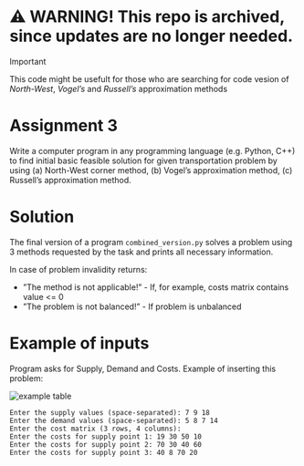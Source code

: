 # ⚠️ WARNING! This repo is archived, since updates are no longer needed. 
> [!IMPORTANT]
> This code might be usefult for those who are searching for code vesion of *North-West*, *Vogel’s* and *Russell’s* approximation methods

# Assignment 3
Write a computer program in any programming language (e.g. Python, C++) to find initial
basic feasible solution for given transportation problem by using
(a) North-West corner method,
(b) Vogel’s approximation method,
(c) Russell’s approximation method.

# Solution
The final version of a program `combined_version.py` solves a problem using 3 methods requested by the task and prints all necessary information.

In case of problem invalidity returns:
- ”The method is not applicable!” - If, for example, costs matrix contains value <= 0
- ”The problem is not balanced!” - If problem is unbalanced

# Example of inputs
Program asks for Supply, Demand and Costs.
Example of inserting this problem:

![example table](https://i.imgur.com/e8LnLRo.png)
```inputs
Enter the supply values (space-separated): 7 9 18
Enter the demand values (space-separated): 5 8 7 14
Enter the cost matrix (3 rows, 4 columns):
Enter the costs for supply point 1: 19 30 50 10
Enter the costs for supply point 2: 70 30 40 60
Enter the costs for supply point 3: 40 8 70 20
```
